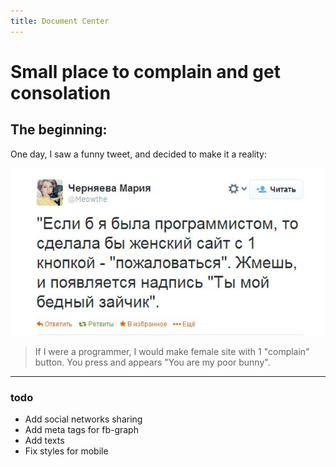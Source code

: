 ```yaml
---
title: Document Center
---
```


# Small place to complain and get consolation

## The beginning:

One day, I saw a funny tweet, and decided to make it a reality:

![Tweet inspired me](images/original_tweet.jpg)

> If I were a programmer, I would make female site with 1 "complain" button. You press and appears "You are my poor bunny".

---

### todo
* Add social networks sharing
* Add meta tags for fb-graph
* Add texts
* Fix styles for mobile